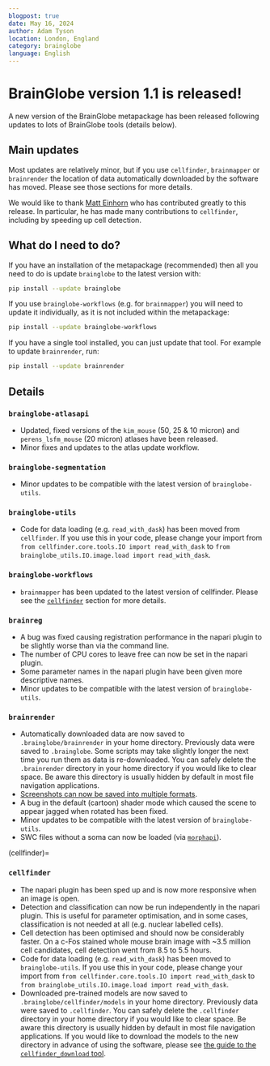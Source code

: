 ```yaml
---
blogpost: true
date: May 16, 2024
author: Adam Tyson
location: London, England
category: brainglobe
language: English
---
```


# BrainGlobe version 1.1 is released!

A new version of the BrainGlobe metapackage has been released following updates to lots of BrainGlobe tools 
(details below). 

## Main updates
Most updates are relatively minor, but if you use `cellfinder`, `brainmapper` or `brainrender` the 
location of data automatically downloaded by the software has moved. Please see those sections for more details.

We would like to thank [Matt Einhorn](https://github.com/matham) who has contributed greatly to this 
release. In particular, he has made many contributions to `cellfinder`, including by speeding up cell detection. 

## What do I need to do?
If you have an installation of the metapackage (recommended) then all you need to do is update `brainglobe` to the 
latest version with:
```bash
pip install --update brainglobe
```

If you use `brainglobe-workflows` (e.g. for `brainmapper`) you will need to update it individually, as it is not 
included within the metapackage:
```bash
pip install --update brainglobe-workflows
```

If you have a single tool installed, you can just update that tool. For example to update `brainrender`, run:
```bash
pip install --update brainrender
```

## Details
### `brainglobe-atlasapi`
- Updated, fixed versions of the `kim_mouse` (50, 25 & 10 micron) and `perens_lsfm_mouse` (20 micron) atlases have 
been released.
- Minor fixes and updates to the atlas update workflow.

### `brainglobe-segmentation`
- Minor updates to be compatible with the latest version of `brainglobe-utils`.

### `brainglobe-utils`
- Code for data loading (e.g. `read_with_dask`) has been moved from `cellfinder`. If you use this in your code,
  please change your import from `from cellfinder.core.tools.IO import read_with_dask` to
  `from brainglobe_utils.IO.image.load import read_with_dask`.

### `brainglobe-workflows`
- `brainmapper` has been updated to the latest version of cellfinder. Please see the [`cellfinder`](cellfinder) section 
for more details.

### `brainreg`
- A bug was fixed causing registration performance in the napari plugin to be slightly worse than via the command line.
- The number of CPU cores to leave free can now be set in the napari plugin.
- Some parameter names in the napari plugin have been given more descriptive names.
- Minor updates to be compatible with the latest version of `brainglobe-utils`.

### `brainrender`
- Automatically downloaded data are now saved to `.brainglobe/brainrender` in your home directory. Previously data were 
saved to `.brainglobe`. Some scripts may take slightly longer the next time you run them as data is re-downloaded. You 
can safely delete the `.brainrender` directory in your home directory if you would like to clear space. Be aware this 
directory is usually hidden by default in most file navigation applications.
- [Screenshots can now be saved into multiple formats](/documentation/brainrender/usage/videos-animations-and-exporting-to-html).
- A bug in the default (cartoon) shader mode which caused the scene to appear jagged when rotated has been fixed.
- Minor updates to be compatible with the latest version of `brainglobe-utils`.
- SWC files without a soma can now be loaded (via [`morphapi`](/documentation/morphapi/index)).

(cellfinder)=
### `cellfinder`
- The napari plugin has been sped up and is now more responsive when an image is open.
- Detection and classification can now be run independently in the napari plugin. This is useful for parameter 
optimisation, and in some cases, classification is not needed at all (e.g. nuclear labelled cells).
- Cell detection has been optimised and should now be considerably faster. On a c-Fos stained whole mouse brain image 
with ~3.5 million cell candidates, cell detection went from 8.5 to 5.5 hours.
- Code for data loading (e.g. `read_with_dask`) has been moved to `brainglobe-utils`. If you use this in your code, 
please change your import from `from cellfinder.core.tools.IO import read_with_dask` to 
`from brainglobe_utils.IO.image.load import read_with_dask`.
- Downloaded pre-trained models are now saved to `.brainglobe/cellfinder/models` in your home directory. Previously data were
  saved to `.cellfinder`. You can safely delete the `.cellfinder` directory in your home directory if you would 
like to clear space. Be aware this directory is usually hidden by default in most file navigation applications. If you 
would like to download the models to the new directory in advance of using the software, please see 
[the guide to the `cellfinder_download` tool](/documentation/cellfinder/user-guide/cellfinder-download).
